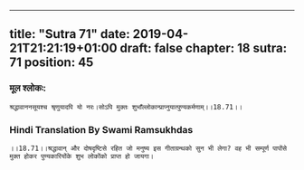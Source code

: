 
---
title: "Sutra 71"
date: 2019-04-21T21:21:19+01:00
draft: false
chapter: 18
sutra: 71
position: 45
---
### मूल श्लोकः:
```
श्रद्धावाननसूयश्च श्रृणुयादपि यो नरः।सोऽपि मुक्तः शुभाँल्लोकान्प्राप्नुयात्पुण्यकर्मणाम्।।18.71।।

```

### Hindi Translation By Swami Ramsukhdas
```
।।18.71।।श्रद्धावान् और दोषदृष्टिसे रहित जो मनुष्य इस गीताग्रन्थको सुन भी लेगा? वह भी सम्पूर्ण पापोंसे मुक्त होकर पुण्यकारियोंके शुभ लोकोंको प्राप्त हो जायगा।

```

